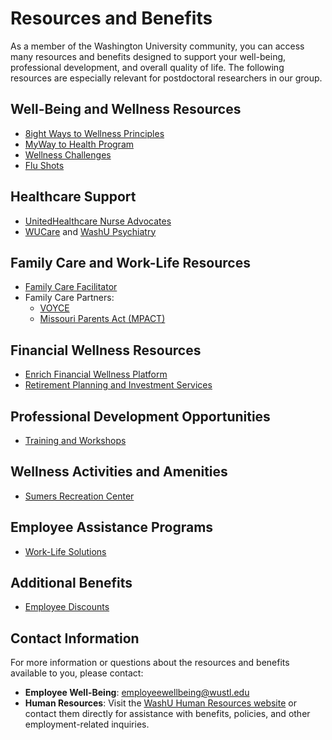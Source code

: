 # Resources and Benefits

As a member of the Washington University community, you can access many resources and benefits designed to support your well-being, professional development, and overall quality of life. The following resources are especially relevant for postdoctoral researchers in our group.

## Well-Being and Wellness Resources

* [8ight Ways to Wellness Principles](https://hr.wustl.edu/items/8ight-ways-to-wellness/)
* [MyWay to Health Program](https://hr.wustl.edu/items/mywaytohealth/)
* [Wellness Challenges](https://hr.wustl.edu/well-being/)
* [Flu Shots](https://flu.wustl.edu/)

## Healthcare Support

* [UnitedHealthcare Nurse Advocates](https://hr.wustl.edu/items/uhc-nurse-advocate/)
* [WUCare](https://physicians.wustl.edu/specialties/primary-care/wucare/) and [WashU Psychiatry](https://hr.wustl.edu/items/washu-psychiatry/)

## Family Care and Work-Life Resources

* [Family Care Facilitator](https://hr.wustl.edu/well-being/family-care/)
* Family Care Partners:
  * [VOYCE](https://www.voycestl.org/)
  * [Missouri Parents Act (MPACT)](https://www.missouriparentsact.org/)

## Financial Wellness Resources

* [Enrich Financial Wellness Platform](https://hr.wustl.edu/items/enrich/)
* [Retirement Planning and Investment Services](https://hr.wustl.edu/benefits/retirement-saving/)

## Professional Development Opportunities

* [Training and Workshops](https://hr.wustl.edu/develop-and-learn/professional-development/)

## Wellness Activities and Amenities

* [Sumers Recreation Center](https://hr.wustl.edu/items/sumers-rec-center/)

## Employee Assistance Programs

* [Work-Life Solutions](https://hr.wustl.edu/items/eap/)

## Additional Benefits

* [Employee Discounts](https://resourcemanagement.wustl.edu/purchasing-services/preferred-suppliers/staff-discounts/)

## Contact Information

For more information or questions about the resources and benefits available to you, please contact:

* **Employee Well-Being**: [employeewellbeing@wustl.edu](mailto:employeewellbeing@wustl.edu)
* **Human Resources**: Visit the [WashU Human Resources website](https://hr.wustl.edu/) or contact them directly for assistance with benefits, policies, and other employment-related inquiries.
